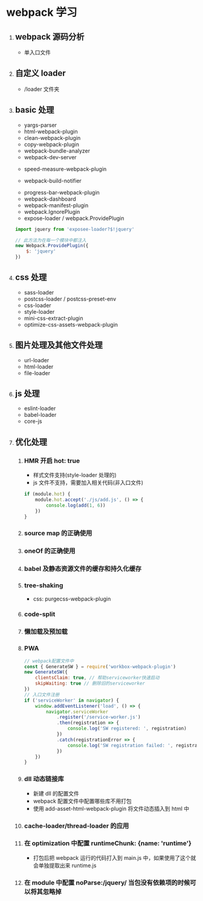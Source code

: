# webpack 学习

1.  ## webpack 源码分析

    - 单入口文件

2.  ## 自定义 loader

    - /loader 文件夹

3.  ## basic 处理

    [^_^]:<> (// TODO 获取 webpack 的参数)

    - yargs-parser
    - html-webpack-plugin
    - clean-webpack-plugin
    - copy-webpack-plugin
    - webpack-bundle-analyzer
    - webpack-dev-server

    [^_^]:<> (// TODO 分析哪个 loader/pulgin 时间长)

    - speed-measure-webpack-plugin

      [^_^]:<> (// TODO 打包时提示的插件)

    - webpack-build-notifier

    [^_^]:<> (// TODO 打包进度的插件)

    - progress-bar-webpack-plugin

    [^_^]:<> (// TODO 优化打包面板)

    - webpack-dashboard

    [^_^]: <> (// TODO 做持久化缓存)

    - webpack-manifest-plugin

    [^_^]:<> (// TODO 清除插件的某一些的依赖, 使自己手动安装)

    - webpack.IgnorePlugin

    [^_^]: <> (// TODO 暴露全局的 loader。如想把 jquery 挂载到 window 上。此 loader 为内联 loader,?后面是参数，将\$暴露出来)

    - expose-loader / webpack.ProvidePlugin

    ```javascript
    import jquery from 'exposee-loader?$!jquery'
    ```

    ```javascript
    // 此方法为在每一个模块中都注入
    new Webpack.ProvidePlugin({
    	$: 'jquery'
    })
    ```

4.  ## css 处理

    - sass-loader
    - postcss-loader / postcss-preset-env
    - css-loader
    - style-loader
    - mini-css-extract-plugin
    - optimize-css-assets-webpack-plugin

5.  ## 图片处理及其他文件处理

    - url-loader
    - html-loader
    - file-loader

6.  ## js 处理

    [^_^]: <> (// TODO 如果浏览器支持就不使用编译的，如果不支持在加载编译的；可以通过 script 的 type="module"/ nomodule 即可)

    [^_^]: <> (// TODO https://cdn.polyfill.io/v2/polyfill.min.js?features=Map,Set)


    - eslint-loader
    - babel-loader
    - core-js

7.  ## 优化处理

    1.  ### HMR 开启 hot: true

        - 样式文件支持(style-loader 处理的)
        - js 文件不支持，需要加入相关代码(非入口文件)

        ```javascript
        if (module.hot) {
        	module.hot.accept('./js/add.js', () => {
        		console.log(add(1, 6))
        	})
        }
        ```

    2.  ### source map 的正确使用

    3.  ### oneOf 的正确使用

    4.  ### babel 及静态资源文件的缓存和持久化缓存

    5.  ### tree-shaking

        - css: purgecss-webpack-plugin

    6.  ### code-split

    7.  ### 懒加载及预加载

    8.  ### PWA

        ```javascript
        // webpack配置文件中
        const { GenerateSW } = require('workbox-webpack-plugin')
        new GenerateSW({
        	clientsClaim: true, // 帮助serviceworker快速启动
        	skipWaiting: true // 删除旧的serviceworker
        })
        // 入口文件注册
        if ('serviceWorker' in navigator) {
        	window.addEventListener('load', () => {
        		navigator.serviceWorker
        			.register('/service-worker.js')
        			.then(registration => {
        				console.log('SW registered: ', registration)
        			})
        			.catch(registrationError => {
        				console.log('SW registration failed: ', registrationError)
        			})
        	})
        }
        ```

    9.  ### dll 动态链接库

        - 新建 dll 的配置文件
        - webpack 配置文件中配置哪些库不用打包
        - 使用 add-asset-html-webpack-plugin 将文件动态插入到 html 中

    10. ### cache-loader/thread-loader 的应用

    11. ### 在 optimization 中配置 runtimeChunk: {name: 'runtime'}

        - 打包后把 webpack 运行的代码打入到 main.js 中，如果使用了这个就会单独提取出来 runtime.js

    12. ### 在 module 中配置 noParse:/jquery/ 当包没有依赖项的时候可以将其忽略掉
